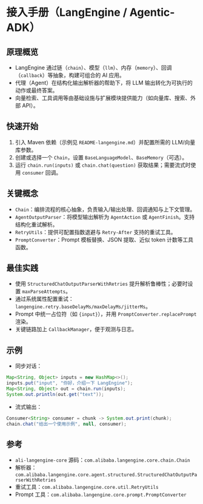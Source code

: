 # 接入手册（LangEngine / Agentic-ADK）

## 原理概览
- LangEngine 通过链（`chain`）、模型（`llm`）、内存（`memory`）、回调（`callback`）等抽象，构建可组合的 AI 应用。
- 代理（Agent）在结构化输出解析器的帮助下，将 LLM 输出转化为可执行的动作或最终答案。
- 向量检索、工具调用等由基础设施与扩展模块提供能力（如向量库、搜索、外部 API）。

## 快速开始
1. 引入 Maven 依赖（示例见 `README-langengine.md`）并配置所需的 LLM/向量库参数。
2. 创建或选择一个 `Chain`，设置 `BaseLanguageModel`、`BaseMemory`（可选）。
3. 运行 `chain.run(inputs)` 或 `chain.chat(question)` 获取结果；需要流式时使用 `consumer` 回调。

## 关键概念
- `Chain`：编排流程的核心抽象，负责输入/输出处理、回调通知与上下文管理。
- `AgentOutputParser`：将模型输出解析为 `AgentAction` 或 `AgentFinish`。支持结构化重试解析。
- `RetryUtils`：提供可配置指数退避与 `Retry-After` 支持的重试工具。
- `PromptConverter`：Prompt 模板替换、JSON 提取、近似 token 计数等工具函数。

## 最佳实践
- 使用 `StructuredChatOutputParserWithRetries` 提升解析鲁棒性；必要时设置 `maxParseAttempts`。
- 通过系统属性配置重试：`langengine.retry.baseDelayMs/maxDelayMs/jitterMs`。
- Prompt 中统一占位符（如 `{input}`），并用 `PromptConverter.replacePrompt` 渲染。
- 关键链路加上 `CallbackManager`，便于观测与日志。

## 示例
- 同步对话：
```java
Map<String, Object> inputs = new HashMap<>();
inputs.put("input", "你好，介绍一下 LangEngine");
Map<String, Object> out = chain.run(inputs);
System.out.println(out.get("text"));
```
- 流式输出：
```java
Consumer<String> consumer = chunk -> System.out.print(chunk);
chain.chat("给出一个使用示例", null, consumer);
```

## 参考
- `ali-langengine-core` 源码：`com.alibaba.langengine.core.chain.Chain`
- 解析器：`com.alibaba.langengine.core.agent.structured.StructuredChatOutputParserWithRetries`
- 重试工具：`com.alibaba.langengine.core.util.RetryUtils`
- Prompt 工具：`com.alibaba.langengine.core.prompt.PromptConverter`

